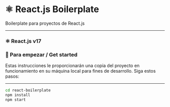 
# ⚛️ React.js Boilerplate
Boilerplate para proyectos de React.js

------------

### ⚛ React.js v17


### 🚀 Para empezar / Get started
Estas instrucciones le proporcionarán una copia del proyecto en funcionamiento en su máquina local para fines de desarrollo. Siga estos pasos:

------------

```bash
cd react-boilerplate
npm install
npm start
```
